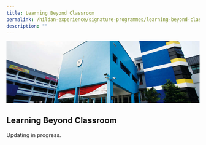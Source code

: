 ```yaml
---
title: Learning Beyond Classroom
permalink: /hildan-experience/signature-programmes/learning-beyond-classroom/
description: ""
---
```

![](/images/Signature%20Programmes/DARE%20Banner.jpg)


Learning Beyond Classroom
----------------------

Updating in progress.